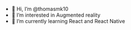 - 👋 Hi, I’m @thomasmk10
- 👀 I’m interested in Augmented reality
- 🌱 I’m currently learning React and React Native 


<!---
thomasmk10/thomasmk10 is a ✨ special ✨ repository because its `README.md` (this file) appears on your GitHub profile.
You can click the Preview link to take a look at your changes.
--->

